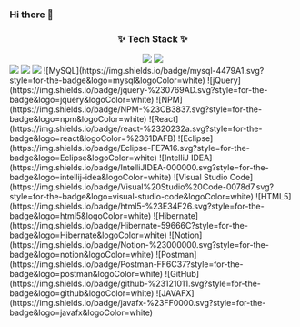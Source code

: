 ### Hi there 👋
<h3 align="center">✨ Tech Stack ✨</h3>
<div align="center">
<img src='https://img.shields.io/badge/java-%23ED8B00.svg?style=for-the-badge&logo=openjdk&logoColor=white'/>
<img src='https://img.shields.io/badge/javascript-%23323330.svg?style=for-the-badge&logo=javascript&logoColor=%23F7DF1E'/>
</div>
<img src='https://img.shields.io/badge/spring-%236DB33F.svg?style=for-the-badge&logo=spring&logoColor=white'/>
<img src='https://img.shields.io/badge/Apache%20Maven-C71A36?style=for-the-badge&logo=Apache%20Maven&logoColor=white'/>
<img src='https://img.shields.io/badge/apache%20tomcat-%23F8DC75.svg?style=for-the-badge&logo=apache-tomcat&logoColor=blac'/>
![MySQL](https://img.shields.io/badge/mysql-4479A1.svg?style=for-the-badge&logo=mysql&logoColor=white)
![jQuery](https://img.shields.io/badge/jquery-%230769AD.svg?style=for-the-badge&logo=jquery&logoColor=white)
![NPM](https://img.shields.io/badge/NPM-%23CB3837.svg?style=for-the-badge&logo=npm&logoColor=white)
![React](https://img.shields.io/badge/react-%2320232a.svg?style=for-the-badge&logo=react&logoColor=%2361DAFB)
![Eclipse](https://img.shields.io/badge/Eclipse-FE7A16.svg?style=for-the-badge&logo=Eclipse&logoColor=white)
![IntelliJ IDEA](https://img.shields.io/badge/IntelliJIDEA-000000.svg?style=for-the-badge&logo=intellij-idea&logoColor=white)
![Visual Studio Code](https://img.shields.io/badge/Visual%20Studio%20Code-0078d7.svg?style=for-the-badge&logo=visual-studio-code&logoColor=white)
![HTML5](https://img.shields.io/badge/html5-%23E34F26.svg?style=for-the-badge&logo=html5&logoColor=white)
![Hibernate](https://img.shields.io/badge/Hibernate-59666C?style=for-the-badge&logo=Hibernate&logoColor=white)
![Notion](https://img.shields.io/badge/Notion-%23000000.svg?style=for-the-badge&logo=notion&logoColor=white)
![Postman](https://img.shields.io/badge/Postman-FF6C37?style=for-the-badge&logo=postman&logoColor=white)
![GitHub](https://img.shields.io/badge/github-%23121011.svg?style=for-the-badge&logo=github&logoColor=white)
![JAVAFX](https://img.shields.io/badge/javafx-%23FF0000.svg?style=for-the-badge&logo=javafx&logoColor=white)
<!--
**juun-S/juun-S** is a ✨ _special_ ✨ repository because its `README.md` (this file) appears on your GitHub profile.

Here are some ideas to get you started:

- 🔭 I’m currently working on ...
- 🌱 I’m currently learning ...
- 👯 I’m looking to collaborate on ...
- 🤔 I’m looking for help with ...
- 💬 Ask me about ...
- 📫 How to reach me: ...
- 😄 Pronouns: ...
- ⚡ Fun fact: ...
-->
